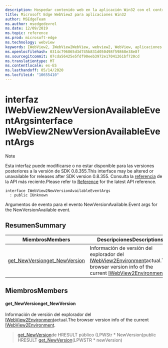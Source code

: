 ```yaml
---
description: Hospedar contenido web en la aplicación Win32 con el control Microsoft Edge WebView2
title: Microsoft Edge WebView2 para aplicaciones Win32
author: MSEdgeTeam
ms.author: msedgedevrel
ms.date: 12/09/2019
ms.topic: reference
ms.prod: microsoft-edge
ms.technology: webview
keywords: IWebView2, IWebView2WebView, webview2, WebView, aplicaciones Win32, Win32, Edge
ms.openlocfilehash: 0314c796865d3d745b831d050498f59868e38e8f
ms.sourcegitcommit: 07cda56425e5fdf90eeb3972e17041261bf720cd
ms.translationtype: MT
ms.contentlocale: es-ES
ms.lasthandoff: 05/14/2020
ms.locfileid: "10655410"
---
```

# <span data-ttu-id="ddc7a-104">interfaz IWebView2NewVersionAvailableEventArgs</span><span class="sxs-lookup"><span data-stu-id="ddc7a-104">interface IWebView2NewVersionAvailableEventArgs</span></span> 

> [!NOTE]
> <span data-ttu-id="ddc7a-105">Esta interfaz puede modificarse o no estar disponible para las versiones posteriores a la versión de SDK 0.8.355.</span><span class="sxs-lookup"><span data-stu-id="ddc7a-105">This interface may be altered or unavailable for releases after SDK version 0.8.355.</span></span> <span data-ttu-id="ddc7a-106">Consulta la [referencia](../../../webview2-api-reference.md) de la API más reciente.</span><span class="sxs-lookup"><span data-stu-id="ddc7a-106">Please refer to [Reference](../../../webview2-api-reference.md) for the latest API reference.</span></span>

```
interface IWebView2NewVersionAvailableEventArgs
  : public IUnknown
```

<span data-ttu-id="ddc7a-107">Argumentos de evento para el evento NewVersionAvailable.</span><span class="sxs-lookup"><span data-stu-id="ddc7a-107">Event args for the NewVersionAvailable event.</span></span>

## <span data-ttu-id="ddc7a-108">Resumen</span><span class="sxs-lookup"><span data-stu-id="ddc7a-108">Summary</span></span>

 <span data-ttu-id="ddc7a-109">Miembros</span><span class="sxs-lookup"><span data-stu-id="ddc7a-109">Members</span></span>                        | <span data-ttu-id="ddc7a-110">Descripciones</span><span class="sxs-lookup"><span data-stu-id="ddc7a-110">Descriptions</span></span>
--------------------------------|---------------------------------------------
[<span data-ttu-id="ddc7a-111">get_NewVersion</span><span class="sxs-lookup"><span data-stu-id="ddc7a-111">get_NewVersion</span></span>](#get_newversion) | <span data-ttu-id="ddc7a-112">Información de versión del explorador del [IWebView2Environment](IWebView2Environment.md)actual.</span><span class="sxs-lookup"><span data-stu-id="ddc7a-112">The browser version info of the current [IWebView2Environment](IWebView2Environment.md).</span></span>

## <span data-ttu-id="ddc7a-113">Miembros</span><span class="sxs-lookup"><span data-stu-id="ddc7a-113">Members</span></span>

#### <span data-ttu-id="ddc7a-114">get_NewVersion</span><span class="sxs-lookup"><span data-stu-id="ddc7a-114">get_NewVersion</span></span> 

<span data-ttu-id="ddc7a-115">Información de versión del explorador del [IWebView2Environment](IWebView2Environment.md)actual.</span><span class="sxs-lookup"><span data-stu-id="ddc7a-115">The browser version info of the current [IWebView2Environment](IWebView2Environment.md).</span></span>

> <span data-ttu-id="ddc7a-116">[get_NewVersion](#get_newversion)de HRESULT público (LPWStr \* NewVersion)</span><span class="sxs-lookup"><span data-stu-id="ddc7a-116">public HRESULT [get_NewVersion](#get_newversion)(LPWSTR \* newVersion)</span></span>

